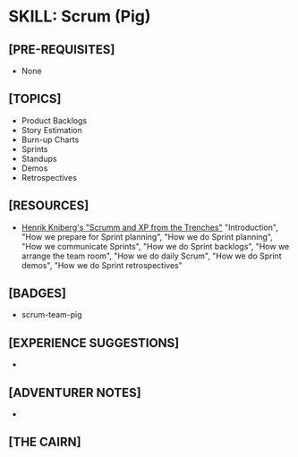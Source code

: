 # SKILL: Scrum (Pig)

## [PRE-REQUISITES]
  * None

## [TOPICS]
  * Product Backlogs
  * Story Estimation
  * Burn-up Charts
  * Sprints
  * Standups
  * Demos
  * Retrospectives

## [RESOURCES]
  * [Henrik Kniberg's "Scrumm and XP from the Trenches"](https://www.infoq.com/minibooks/scrum-xp-from-the-trenches-2) "Introduction", "How we prepare for Sprint planning", "How we do Sprint planning", "How we communicate Sprints", "How we do Sprint backlogs", "How we arrange the team room", "How we do daily Scrum", "How we do Sprint demos", "How we do Sprint retrospectives"

## [BADGES]
  *  scrum-team-pig

## [EXPERIENCE SUGGESTIONS]
  *  

## [ADVENTURER NOTES]
  * 

## [THE CAIRN]

